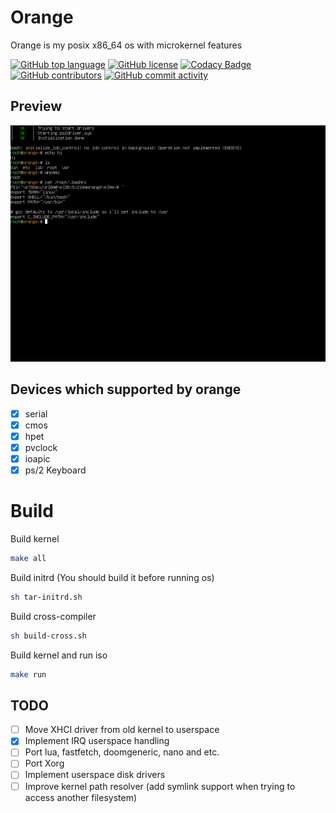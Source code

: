 # Orange

Orange is my posix x86_64 os with microkernel features

[![GitHub top language](https://img.shields.io/github/languages/top/cpplover0/orange?logo=c&label=)](https://github.com/cpplover0/orange/blob/main/kernel/GNUmakefile)
[![GitHub license](https://img.shields.io/github/license/cpplover0/orange)](https://github.com/cpplover0/orange/blob/master/LICENSE)
[![Codacy Badge](https://app.codacy.com/project/badge/Grade/e78ad48f394f46d1bb98f1942c7e1f21)]()
[![GitHub contributors](https://img.shields.io/github/contributors/cpplover0/orange)](https://github.com/cpplover0/orange/graphs/contributors)
[![GitHub commit activity](https://img.shields.io/github/commit-activity/m/cpplover0/orange)](https://github.com/cpplover0/orange/commits)

## Preview
![fastfetch and lua](https://github.com/cppLover0/Orange/blob/main/tools/img/work.png?raw=true)

## Devices which supported by orange

- [x] serial
- [x] cmos
- [x] hpet
- [x] pvclock
- [x] ioapic
- [x] ps/2 Keyboard

# Build

Build kernel
```sh
make all
```

Build initrd (You should build it before running os)
```sh
sh tar-initrd.sh
```

Build cross-compiler 
```sh
sh build-cross.sh
```

Build kernel and run iso 
```sh
make run
```

## TODO

- [ ] Move XHCI driver from old kernel to userspace
- [x] Implement IRQ userspace handling
- [ ] Port lua, fastfetch, doomgeneric, nano and etc.
- [ ] Port Xorg 
- [ ] Implement userspace disk drivers
- [ ] Improve kernel path resolver (add symlink support when trying to access another filesystem)